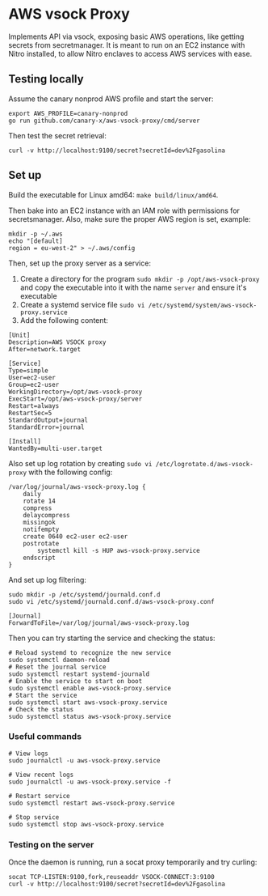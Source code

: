 # AWS vsock Proxy

Implements API via vsock, exposing basic AWS operations, like getting secrets from secretmanager.
It is meant to run on an EC2 instance with Nitro installed, to allow Nitro enclaves to access AWS services with ease.

## Testing locally

Assume the canary nonprod AWS profile and start the server:

```shell
export AWS_PROFILE=canary-nonprod
go run github.com/canary-x/aws-vsock-proxy/cmd/server
```

Then test the secret retrieval:

```shell
curl -v http://localhost:9100/secret?secretId=dev%2Fgasolina
```

## Set up

Build the executable for Linux amd64: ```make build/linux/amd64```.

Then bake into an EC2 instance with an IAM role with permissions for secretsmanager.
Also, make sure the proper AWS region is set, example:

```shell
mkdir -p ~/.aws
echo "[default]
region = eu-west-2" > ~/.aws/config
```

Then, set up the proxy server as a service:

1. Create a directory for the program `sudo mkdir -p /opt/aws-vsock-proxy` and copy the executable into it with the name
   `server` and ensure it's executable
2. Create a systemd service file `sudo vi /etc/systemd/system/aws-vsock-proxy.service`
3. Add the following content:

```
[Unit]
Description=AWS VSOCK proxy
After=network.target

[Service]
Type=simple
User=ec2-user
Group=ec2-user
WorkingDirectory=/opt/aws-vsock-proxy
ExecStart=/opt/aws-vsock-proxy/server
Restart=always
RestartSec=5
StandardOutput=journal
StandardError=journal

[Install]
WantedBy=multi-user.target
```

Also set up log rotation by creating `sudo vi /etc/logrotate.d/aws-vsock-proxy` with the following config:

```
/var/log/journal/aws-vsock-proxy.log {
    daily
    rotate 14
    compress
    delaycompress
    missingok
    notifempty
    create 0640 ec2-user ec2-user
    postrotate
        systemctl kill -s HUP aws-vsock-proxy.service
    endscript
}
```

And set up log filtering:

```shell
sudo mkdir -p /etc/systemd/journald.conf.d
sudo vi /etc/systemd/journald.conf.d/aws-vsock-proxy.conf
```

```
[Journal]
ForwardToFile=/var/log/journal/aws-vsock-proxy.log
```

Then you can try starting the service and checking the status:

```shell
# Reload systemd to recognize the new service
sudo systemctl daemon-reload
# Reset the journal service
sudo systemctl restart systemd-journald
# Enable the service to start on boot
sudo systemctl enable aws-vsock-proxy.service
# Start the service
sudo systemctl start aws-vsock-proxy.service
# Check the status
sudo systemctl status aws-vsock-proxy.service
```

### Useful commands

```shell
# View logs
sudo journalctl -u aws-vsock-proxy.service

# View recent logs
sudo journalctl -u aws-vsock-proxy.service -f

# Restart service
sudo systemctl restart aws-vsock-proxy.service

# Stop service
sudo systemctl stop aws-vsock-proxy.service
```

### Testing on the server

Once the daemon is running, run a socat proxy temporarily and try curling:

```shell
socat TCP-LISTEN:9100,fork,reuseaddr VSOCK-CONNECT:3:9100
curl -v http://localhost:9100/secret?secretId=dev%2Fgasolina
```
